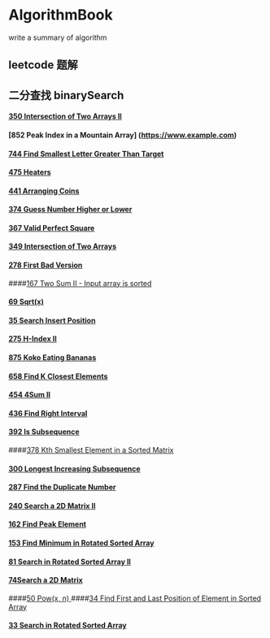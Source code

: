 # AlgorithmBook
write a summary of algorithm

## leetcode 题解

## 二分查找 binarySearch
#### [350	Intersection of Two Arrays II ](https://www.example.com)
#### [852 Peak Index in a Mountain Array] (https://www.example.com)
#### [744	Find Smallest Letter Greater Than Target ](https://www.example.com)     
####	[475	 Heaters](https://www.example.com)  
####	[441	 Arranging Coins](https://www.example.com)    
####	[374	 Guess Number Higher or Lower](https://www.example.com)    
####	[367	 Valid Perfect Square  ](https://www.example.com)      
####	[349	 Intersection of Two Arrays](https://www.example.com)        
####	[278	 First Bad Version   ](https://www.example.com)     
####[167 Two Sum II - Input array is sorted ](https://www.example.com)       
#### [69	Sqrt(x)    ](https://www.example.com)    
#### [35	Search Insert Position](https://www.example.com)       
####	[275 H-Index II ](https://www.example.com) 
####	[875 Koko Eating Bananas  ](https://www.example.com) 
####	[658 Find K Closest Elements ](https://www.example.com) 
####	[454 4Sum II    ](https://www.example.com) 
####	[436 Find Right Interval  ](https://www.example.com) 
####	[392 Is Subsequence ](https://www.example.com)  
####[378	 Kth Smallest Element in a Sorted Matrix  ](https://www.example.com)  
####	[300 Longest Increasing Subsequence](https://www.example.com) 
####	[287 Find the Duplicate Number](https://www.example.com)   
####	[240 Search a 2D Matrix II  ](https://www.example.com)   
####	[162 Find Peak Element   ](https://www.example.com) 
####	[153 Find Minimum in Rotated Sorted Array  ](https://www.example.com)  
#### [81	Search in Rotated Sorted Array II  ](https://www.example.com)   
####	[74Search a 2D Matrix  ](https://www.example.com) 
####[50	Pow(x, n)    ](https://www.example.com) 
####[34	Find First and Last Position of Element in Sorted Array ](https://www.example.com)    
#### [33	Search in Rotated Sorted Array       ](https://www.example.com) 

